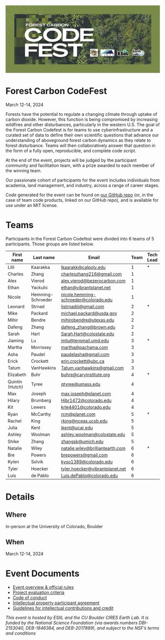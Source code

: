 ![Forest pixel banner](./assets/codefest_hero.png)

# Forest Carbon CodeFest

March 12-14, 2024

Forests have the potential to regulate a changing climate through uptake of carbon dioxide. However, this function is being compromised by increasing wildfires and other disturbances, particularly in the western U.S. The goal of the Forest Carbon Codefest is for teams to use cyberinfrastructure and a curated set of data to define their own scientific questions that advance our understanding of aboveground forest carbon dynamics as they relate to forest disturbance. Teams will then collaboratively answer that question in the form of a fully open, reproducible, and complete code script.

At the end of the event, projects will be judged by the participant community and facilitation team, with a prize awarded to each member of the winning team.

Our passionate cohort of participants for the event includes individuals from academia, land management, and industry, across a range of career stages.

Code generated for the event can be found on [our GitHub repo](https://github.com/CU-ESIIL/forest-carbon-codefest) (or, in the case of team code products, linked on our GitHub repo), and is available for use under an MIT license.

# Teams

Participants in the Forest Carbon Codefest were divided into 6 teams of 5 participants. Those groups are listed below.

| First name            | Last name             | Email                                      | Team | Tech Lead |
|-----------------------|-----------------------|--------------------------------------------|------|-----------|
| Lilli                 | Kaarakka              | lkaarakk@calpoly.edu                       | 1    |*|
| Charles               | Zhang                 | charleszhang216@gmail.com                  | 1    | |
| Alex                  | Vierod                | alex.vierod@bezerocarbon.com               | 1    | |
| Ethan                 | Yackulic              | ethan@vibrantplanet.net                    | 1    | |
| Nicole                | Hemming-Schroeder     | nicole.hemming-schroeder@colorado.edu      | 1    | |
| Leonard               | Strnad                | ljstrnadiii@gmail.com                      | 2    |*|
| Mike                  | Packard               | michael.packard@usda.gov                   | 2    | |
| Mihir                 | Bendre                | mihirobendre@utexas.edu                    | 2    | |
| Dafeng                | Zhang                 | dafeng_zhang@brown.edu                     | 2    | |
| Sarah                 | Hart                  | Sarah.Hart@colostate.edu                   | 2    | |
| Jiaming               | Lu                    | jmlu@terpmail.umd.edu                      | 3    |*|
| Martha                | Morrissey             | martha@pachama.com                         | 3    | |
| Asha                  | Paudel                | paudelasha@gmail.com                       | 3    | |
| Erick                 | Crockett              | erin.crockett@ubc.ca                       | 3    | |
| Tatum                 | VanHawkins            | Tatum.vanhawkins@gmail.com                 | 3    | |
| Elizabeth             | Buhr                  | buhre@caryinstitute.org                    | 4    |*|
| Quintin (Hutch)       | Tyree                 | qtyree@umass.edu                           | 4    | |
| Max                   | Joseph                | max.joseph@planet.com                      | 4    | |
| Hilary                | Brumberg              | Hibr1472@colorado.edu                      | 4    | |
| Kit                   | Lewers                | krle4401@colorado.edu                      | 4    | |
| Ryan                  | McCarthy              | rcm@planet.com                             | 5    |*|
| Rachel                | King                  | rking@nceas.ucsb.edu                       | 5    | |
| Julia                 | Kent                  | jkent@ucar.edu                             | 5    | |
| Ashley                | Woolman               | ashley.woolman@colostate.edu               | 5    | |
| Shike                 | Zhang                 | zhangsk@umich.edu                          | 5    | |
| Natalie               | Wiley                 | natalie.wiley@brilliantearth.com           | 6    |*|
| Bre                   | Powers                | brepowers@gmail.com                        | 6    | |
| Kylen                 | Solvik                | kyso1389@colorado.edu                      | 6    | |
| Tyler                 | Hoecker               | tyler.hoecker@vibrantplanet.net            | 6    | |
| Luis                  | de Pablo              | Luis.dePablo@colorado.edu                  | 6    | |



# Details

## Where  
In-person at the University of Colorado, Boulder  

## When  
March 12-14, 2024

# Event Documents

- [Event overview & official rules](https://docs.google.com/document/d/1el21bK1y2s7QlPMZGwckOaqwhWzW6Tt6CILTUBfjlCc/edit?usp=drive_link)
- [Project evaluation criteria](https://docs.google.com/document/d/1nMNbWuwLj-zqCxvk9fpxxHOeb1OQ48ah8thdLAHxakU/edit)
- [Code of conduct](https://docs.google.com/document/d/1BpqHKCaa_NZYQXPk2BHyPG3p9tjvWMJNsixn93mtAMU/edit?usp=drive_link)
- [Intellectual property participant agreement](https://docs.google.com/document/d/1jKXWrVzuhKWbRPtcRelxcSD9svh9rvTQUmadDV1Dy1I/edit?usp=drive_link)
- [Guidelines for intellectual contributions and credit](https://drive.google.com/file/d/1WcjV412EzCxohNtjFtca-o2Gpf36ISAX/view?usp=sharing)


*This event is hosted by ESIIL and the CU Boulder CIRES Earth Lab. It is funded by the National Science Foundation (via awards numbers DBI-2153040, DEB-1846384, and DEB-2017889), and subject to the NSF’s terms and conditions*

